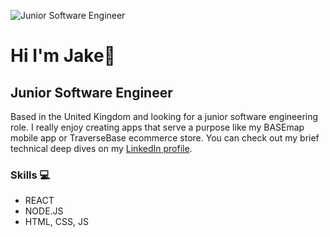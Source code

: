 ![Junior Software Engineer](https://media.licdn.com/dms/image/D4E16AQHuyY2y0eOXSA/profile-displaybackgroundimage-shrink_350_1400/0/1706447561978?e=1712793600&v=beta&t=5JcZRiMOfyDHrJLyNLLTFzFFZZb5sp_6yFe5gtvbjok)

# Hi I'm Jake👋
## Junior Software Engineer
Based in the United Kingdom and looking for a junior software engineering role. I really enjoy creating apps that serve a purpose like my BASEmap mobile app or TraverseBase ecommerce store. You can check out my brief technical deep dives on my [LinkedIn profile](https://linkedin.com/in/jake-orton/).

### Skills 💻
* REACT
* NODE.JS
* HTML, CSS, JS


